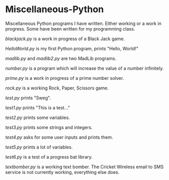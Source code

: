 # Miscellaneous-Python
Miscellaneous Python programs I have written. Either working or a work in progress. Some have been written for my programming class.

*blackjack.py* is a work in progress of a Black Jack game.

*HelloWorld.py* is my first Python program, prints "Hello, World!"

*madlib.py* and *madlib2.py* are two MadLib programs.

*number.py* is a program which will increase the value of a number infinitely.

*prime.py* is a work in progress of a prime number solver.

*rock.py* is a working Rock, Paper, Scissors game.

*test.py* prints "Sweg".

*test1.py* prints "This is a test..."

*test2.py* prints some variables.

*test3.py* prints some strings and integers.

*test4.py* asks for some user inputs and prints them.

*test5.py* prints a lot of variables.

*test6.py* is a test of a progress bat library.

*textbomber.py* is a working text bomber. The Cricket Wireless email to SMS service is not currently working, everything else does.